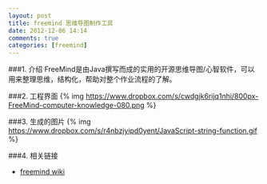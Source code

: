 ```yaml
---
layout: post
title: freemind 思维导图制作工具
date: 2012-12-06 14:14
comments: true
categories: [freemind]
---
```

###1. 介绍
FreeMind是由Java撰写而成的实用的开源思维导图/心智软件，可以用来整理思维，结构化，帮助对整个作业流程的了解。

###2. 工程界面
{% img https://www.dropbox.com/s/cwdgjk6rijq1nhi/800px-FreeMind-computer-knowledge-080.png %}

###3. 生成的图片
{% img https://www.dropbox.com/s/r4nbzjyipd0yent/JavaScript-string-function.gif %}

###4. 相关链接
* [freemind wiki](http://freemind.sourceforge.net/wiki/index.php/Main_Page)